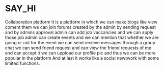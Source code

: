 # SAY_HI
Collaboration platform
It is a platform in which we can make blogs like view coment them 
we can join forums created by the admin by sending request and by admins approval
admin can add job vaccancies and we can apply those job
admin can create events and we can mention that whether we are going or not for the event
we can send recieve messages through a group chat
we can send friend request and can view the friend requests of me and can accept it 
we can uppload  our profile pic and thus we can be more popular in the platform
And at last it works like a social  newtwork with some limited functions.
